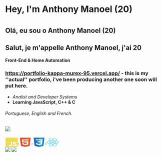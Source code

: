 # Hey, I'm Anthony Manoel (20) <h1>
## Olá, eu sou o Anthony Manoel (20) <h4>
  ## Salut, je m'appelle Anthony Manoel, j'ai 20
  #### Front-End & Home Automation
  ### https://portfolio-kappa-murex-95.vercel.app/ - this is my ''actual'' portfolio, i've been producing another one soon will put here.
- _Analist and Developer Systems_
- __Learning JavaScript, C++ & C__
###### Portuguese, English and French. <h6>
<div>
  <a href="https://github.com/anthonymanoel">
  <img height="200em" src="https://github-readme-stats.vercel.app/api/top-langs/?username=anthonymanoel&layout=compact&langs_count=7&theme=dark](https://github-readme-stats.vercel.app/api?anthonymanoel=anuraghazra"/>
</div>
  <div style="display: inline_block"><br>
  <img align="center" alt="anthony-Js" height="30" width="40" src="https://raw.githubusercontent.com/devicons/devicon/master/icons/javascript/javascript-plain.svg">
  <img align="center" alt="anthony-HTML" height="30" width="40" src="https://raw.githubusercontent.com/devicons/devicon/master/icons/html5/html5-original.svg">
  <img align="center" alt="anthony-CSS" height="30" width="40" src="https://raw.githubusercontent.com/devicons/devicon/master/icons/css3/css3-original.svg">
  <img align="center" alt="anthony-react" height="30" width="40" src="https://raw.githubusercontent.com/devicons/devicon/master/icons/react/react-original.svg"> 
</div>
<div> 
  <a href="https://www.instagram.com/_anthonymanoel__/" target="_blank"><img src="https://img.shields.io/badge/-Instagram-%23E4405F?style=for-the-badge&logo=instagram&logoColor=white" target="_blank"></a>
  <a href = "mailto:anthonymanoel12@gmail.com"><img src="https://img.shields.io/badge/-Gmail-%23333?style=for-the-badge&logo=gmail&logoColor=white" target="_blank"></a>
  </div>
